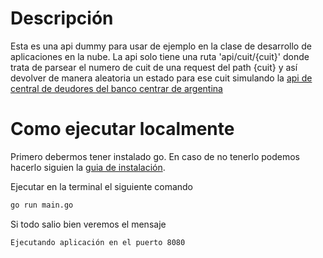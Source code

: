 # Descripción

Esta es una api dummy para usar de ejemplo en la clase de desarrollo de aplicaciones en la nube. La api solo tiene una ruta 'api/cuit/{cuit}' donde trata de parsear el numero de cuit de una request del path {cuit} y así devolver de manera aleatoria un estado para ese cuit simulando la [api de central de deudores del banco centrar de argentina](http://www.bcra.gob.ar/BCRAyVos/Situacion_Crediticia.asp)

# Como ejecutar localmente

Primero debermos tener instalado go. En caso de no tenerlo podemos hacerlo siguien la [guia de instalación](https://golang.org/doc/install).

Ejecutar en la terminal el siguiente comando

```bash
go run main.go
```

Si todo salio bien veremos el mensaje

```
Ejecutando aplicación en el puerto 8080
```
